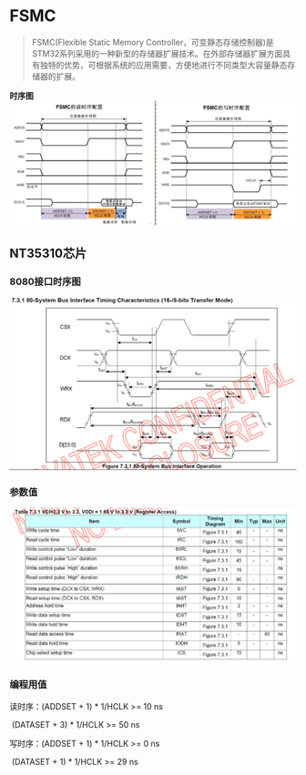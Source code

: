 # FSMC
>FSMC(Flexible Static Memory Controller，可变静态存储控制器)是STM32系列采用的一种新型的存储器扩展技术。在外部存储器扩展方面具有独特的优势，可根据系统的应用需要，方便地进行不同类型大容量静态存储器的扩展。

**时序图**
![FSMC时序图](./Image/FSMC.png)

## NT35310芯片

### 8080接口时序图

![N35310时序图](./Image/NT35310_1.png)

### 参数值

![NT35310参数](./Image/NT35310_2.png)

### 编程用值

读时序：(ADDSET + 1) * 1/HCLK >= 10 ns

​				(DATASET + 3) * 1/HCLK >= 50 ns

写时序：(ADDSET + 1) * 1/HCLK >= 0 ns

​				(DATASET + 1) * 1/HCLK >= 29 ns
